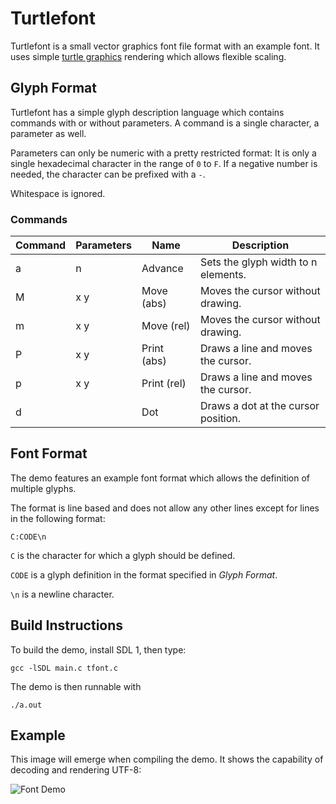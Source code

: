 # Turtlefont
Turtlefont is a small vector graphics font file format with an example font. It uses simple [turtle graphics](https://en.wikipedia.org/wiki/Turtle_graphics) rendering which allows flexible scaling.

## Glyph Format
Turtlefont has a simple glyph description language which contains commands with or without parameters. A command is a single character,
a parameter as well.

Parameters can only be numeric with a pretty restricted format: It is only a single hexadecimal character in the range of `0` to `F`. If a negative number is needed, the character can be prefixed with a `-`.

Whitespace is ignored.

### Commands

| Command | Parameters | Name        | Description                         |
|---------|------------|-------------|-------------------------------------|
|       a | n          | Advance     | Sets the glyph width to n elements. |
|       M | x y        | Move (abs)  | Moves the cursor without drawing.   |
|       m | x y        | Move (rel)  | Moves the cursor without drawing.   |
|       P | x y        | Print (abs) | Draws a line and moves the cursor.  |
|       p | x y        | Print (rel) | Draws a line and moves the cursor.  |
|       d |            | Dot         | Draws a dot at the cursor position. |

## Font Format
The demo features an example font format which allows the definition of multiple glyphs.

The format is line based and does not allow any other lines except for lines in the following format:

	C:CODE\n

`C` is the character for which a glyph should be defined.

`CODE` is a glyph definition in the format specified in *Glyph Format*.

`\n` is a newline character.

## Build Instructions
To build the demo, install SDL 1, then type:

	gcc -lSDL main.c tfont.c

The demo is then runnable with

	./a.out

## Example
This image will emerge when compiling the demo. It shows the capability of decoding and rendering UTF-8:

![Font Demo](https://puu.sh/uM2ip/a4650910e8.png)
